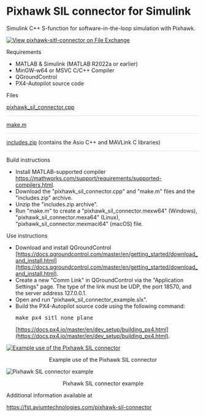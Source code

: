 # Pixhawk SIL connector for Simulink

Simulink C++ S-function for software-in-the-loop simulation with Pixhawk.

[![View pixhawk-sitl-connector on File Exchange](https://www.mathworks.com/matlabcentral/images/matlab-file-exchange.svg)]()

Requirements
- MATLAB & Simulink (MATLAB R2022a or earlier)
- MinGW-w64 or MSVC C/C++ Compiler
- QGroundControl
- PX4-Autopilot source code

Files

[pixhawk_sil_connector.cpp](https://github.com/aviumtechnologies/pixhawk-sil-connector/blob/master/pixhawk_sil_connector.cpp)
<div style="height:1px; background-color:rgba(0,0,0,0.12);"></div>

[make.m](https://github.com/aviumtechnologies/pixhawk-sil-connector/blob/master/make.m)
<div style="height:1px; background-color:rgba(0,0,0,0.12);"></div>

[includes.zip](https://github.com/aviumtechnologies/pixhawk-sil-connector/blob/master/includes.zip) (contains the Asio C++ and MAVLink C libraries)
<div style="height:1px; background-color:rgba(0,0,0,0.12);"></div>

Build instructions

-  Install MATLAB-supported compiler  
https://mathworks.com/support/requirements/supported-compilers.html.
-  Download the "pixhawk_sil_connector.cpp" and "make.m" files and the "includes.zip" archive.
-  Unzip the "includes.zip archive".
-  Run "make.m" to create a "pixhawk_sil_connector.mexw64" (Windows), "pixhawk_sil_connector.mexa64" (Linux), "pixhawk_sil_connector.mexmaci64" (macOS) file.

Use instructions

- Download and install QGroundControl  [https://docs.qgroundcontrol.com/master/en/getting_started/download_and_install.html](https://docs.qgroundcontrol.com/master/en/getting_started/download_and_install.html).
- Create a new "Comm Link" in QGroundControl via the "Application Settings" page. The type of the link must be UDP, the port 18570, and the server address 127.0.0.1.
- Open and run "pixhawk_sil_connector_example.slx".
- Build the PX4-Autopilot source code using the following command:  <pre>make px4_sitl none_plane</pre>  [https://docs.px4.io/master/en/dev_setup/building_px4.html](https://docs.px4.io/master/en/dev_setup/building_px4.html).

[![Example use of the Pixhawk SIL connector](https://i.ytimg.com/vi/b7P1-UgXS7Q/maxresdefault.jpg)](https://youtu.be/b7P1-UgXS7Q)

<p align="center">Example use of the Pixhawk SIL connector</p>

![Pixhawk SIL connector example](https://github.com/KBoychev/pixhawk-sil-connector/blob/master/pixhawk_sil_connector_example.png)

<p align="center">Pixhawk SIL connector example</p>

Additional information available at

https://fst.aviumtechnologies.com/pixhawk-sil-connector